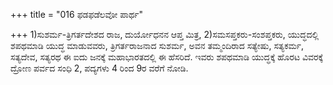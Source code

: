 +++
title = "016 ಫಡಫಡೆಲವೋ ಪಾರ್ಥ"

+++
1)ಸುಶರ್ಮ-ತ್ರಿಗರ್ತದೇಶದ ರಾಜ, ದುರ್ಯೋಧನನ ಆಪ್ತ ಮಿತ್ರ, 2)ಸಮಸಪ್ತಕರು-ಸಂಶಪ್ತಕರು, ಯುದ್ಧದಲ್ಲಿ ಶಪಥಮಾಡಿ ಯುದ್ಧ ಮಾಡುವವರು, ತ್ರಿಗರ್ತರಾಜನಾದ ಸುಶರ್ಮ, ಅವನ ತಮ್ಮಂದಿರಾದ ಸತ್ಯೇಷು, ಸತ್ಯಕರ್ಮ, ಸತ್ಯದೇವ, ಸತ್ಯರಥ ಈ ಐದು ಜನಕ್ಕೆ ಮಹಾಭಾರತದಲ್ಲಿ ಈ ಹೆಸರಿದೆ. ಇವರು ಶಪಥಮಾಡಿ ಯುದ್ಧಕ್ಕೆ ಹೊರಟ ವಿವರಕ್ಕೆ ದ್ರೋಣ ಪರ್ವದ ಸಂಧಿ 2, ಪದ್ಯಗಳು 4 ರಿಂದ 9ರ ವರೆಗೆ ನೋಡಿ.